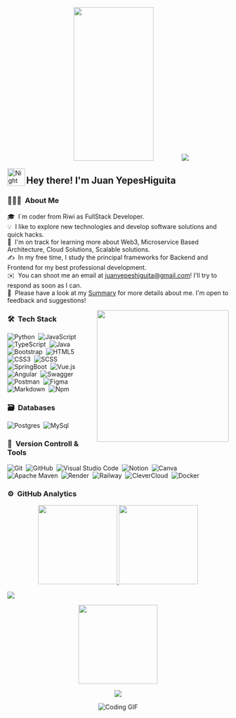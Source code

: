 <div align="center"> 
  <img src="https://github.com/7oSkaaa/7oSkaaa/raw/main/Images/about_me.gif?raw=true" width="60%" height='350px' style="visibility:visible;max-width:100%;">
  <img src="https://user-images.githubusercontent.com/73097560/115834477-dbab4500-a447-11eb-908a-139a6edaec5c.gif"><br>
</div>

<img alt="Night Coding" src="./assets/Hand%20Wave.gif" width='40' align="left"/><h2 align="left">Hey there! I'm Juan YepesHiguita</h2>

### 👨🏻‍💻 &nbsp;About Me

🎓 &nbsp;I´m coder from Riwi as FullStack Developer.\
💡 &nbsp;I like to explore new technologies and develop software solutions and quick hacks.\
🌱 &nbsp;I'm on track for learning more about Web3, Microservice Based Architecture, Cloud Solutions, Scalable solutions.\
✍️ &nbsp;In my free time, I study the principal frameworks for Backend and Frontend for my best professional development.\
✉️ &nbsp;You can shoot me an email at juanyepeshiguita@gmail.com! I'll try to respond as soon as I can.\
📄 &nbsp;Please have a look at my [Summary](https://www.linkedin.com/in/juan-yepes-higuita-52a069324/) for more details about me. I'm open to feedback and suggestions!

<img align="right" src="https://github.com/7oSkaaa/7oSkaaa/raw/main/Images/Right_Side.gif?raw=true" width="300px" style="visibility:visible;max-width:100%;">

### 🛠 &nbsp;Tech Stack

![Python](https://img.shields.io/badge/python-3670A0?style=for-the-badge&logo=python&logoColor=ffdd54)&nbsp;
![JavaScript](https://img.shields.io/badge/javascript-%23323330.svg?style=for-the-badge&logo=javascript&logoColor=%23F7DF1E)&nbsp;
![TypeScript](https://img.shields.io/badge/typeScript-3178C6.svg?style=for-the-badge&logo=typeScript&logoColor=%23F7DF1E)&nbsp;
![Java](https://img.shields.io/badge/java-%23ED8B00.svg?style=for-the-badge&logo=java&logoColor=white)&nbsp;
![Bootstrap](https://img.shields.io/badge/bootstrap-%23563D7C.svg?style=for-the-badge&logo=bootstrap&logoColor=white)&nbsp;
![HTML5](https://img.shields.io/badge/html5-%23E34F26.svg?style=for-the-badge&logo=html5&logoColor=white)&nbsp;
![CSS3](https://img.shields.io/badge/css3-%231572B6.svg?style=for-the-badge&logo=css3&logoColor=white)&nbsp;
![SCSS](https://img.shields.io/badge/sass-CC6699.svg?style=for-the-badge&logo=sass&logoColor=white)&nbsp;
![SpringBoot](https://img.shields.io/badge/springboot-%236DB33F.svg?style=for-the-badge&logo=springboot&logoColor=white)&nbsp;
![Vue.js](https://img.shields.io/badge/vuejs-%2335495e.svg?style=for-the-badge&logo=vuedotjs&logoColor=%234FC08D)&nbsp;
![Angular](https://img.shields.io/badge/angular-%23DD0031.svg?style=for-the-badge&logo=angular&logoColor=white)&nbsp;
![Swagger](https://img.shields.io/badge/-Swagger-%23Clojure?style=for-the-badge&logo=swagger&logoColor=white)&nbsp;
![Postman](https://img.shields.io/badge/Postman-FF6C37?style=for-the-badge&logo=postman&logoColor=white)&nbsp;
![Figma](https://img.shields.io/badge/figma-%23F24E1E.svg?style=for-the-badge&logo=figma&logoColor=white)&nbsp;
![Markdown](https://img.shields.io/badge/markdown-%23000000.svg?style=for-the-badge&logo=markdown&logoColor=white)&nbsp;
![Npm](https://img.shields.io/badge/npm-DEDDDD.svg?style=for-the-badge&logo=npm&logoColor=red)&nbsp;

### 🗃 &nbsp;Databases

![Postgres](https://img.shields.io/badge/postgres-%23316192.svg?style=for-the-badge&logo=postgresql&logoColor=white)&nbsp;
![MySql](https://img.shields.io/badge/mysql-406CD9.svg?style=for-the-badge&logo=mysql&logoColor=white)&nbsp;


### 🧰 &nbsp;Version Controll & Tools 

![Git](https://img.shields.io/badge/git-%23F05033.svg?style=for-the-badge&logo=git&logoColor=white)&nbsp;
![GitHub](https://img.shields.io/badge/github-%23121011.svg?style=for-the-badge&logo=github&logoColor=white)&nbsp;
![Visual Studio Code](https://img.shields.io/badge/Visual%20Studio%20Code-0078d7.svg?style=for-the-badge&logo=visual-studio-code&logoColor=white)&nbsp;
![Notion](https://img.shields.io/badge/Notion-%23000000.svg?style=for-the-badge&logo=notion&logoColor=white)&nbsp;
![Canva](https://img.shields.io/badge/Canva-%2300C4CC.svg?style=for-the-badge&logo=Canva&logoColor=white)&nbsp;
![Apache Maven](https://img.shields.io/badge/Apache%20Maven-C71A36?style=for-the-badge&logo=Apache%20Maven&logoColor=white)&nbsp;
![Render](https://img.shields.io/badge/render-C71A36?style=for-the-badge&logo=Render&logoColor=white)&nbsp;
![Railway](https://img.shields.io/badge/railway-2B2B2B?style=for-the-badge&logo=Railway&logoColor=white)&nbsp;
![CleverCloud](https://img.shields.io/badge/clevercloud-171C36?style=for-the-badge&logo=Clevercloud&logoColor=white)&nbsp;
![Docker](https://img.shields.io/badge/docker-2496ED?style=for-the-badge&logo=Docker&logoColor=white)&nbsp;


### ⚙️ &nbsp;GitHub Analytics

<p align="center">
  <a href="https://github.com/Adityakanoi2001">
    <img height="180em" src="https://github-readme-stats-eight-theta.vercel.app/api?username=JuanHiguita77&show_icons=true&theme=algolia&include_all_commits=true&count_private=true"/>
  </a>
  <a href="https://github.com/Adityakanoi2001">
    <img height="180em" src="https://github-readme-stats-eight-theta.vercel.app/api/top-langs/?username=JuanHiguita77&layout=compact&langs_count=8&theme=algolia"/>
  </a>
</p>

<img src="https://user-images.githubusercontent.com/73097560/115834477-dbab4500-a447-11eb-908a-139a6edaec5c.gif">

<p align="center">
  <img height="180em" src="https://github-readme-streak-stats.herokuapp.com/?user=JuanHiguita77&theme=dark&hide_border=true"/>
</p>

<p align="center">
  <a href="https://github.com/DenverCoder1/readme-typing-svg"><img src="https://readme-typing-svg.herokuapp.com?font=Time+New+Roman&color=cyan&size=25&center=true&vCenter=true&width=600&height=100&lines=&hearts;++;Self-taught+Front-End+Developer;Computer+Science+Student;Active+Learner/Researcher;Love+to+learn+new+stuffs..;RIWI+Student+Coder...<3"></a>
</p>

<div align="center"> 
  <img src="https://media.giphy.com/media/TEnXkcsHrP4YedChhA/giphy.gif" alt="Coding GIF" style="max-width: 100%; display: inline-block;">
</div> 
